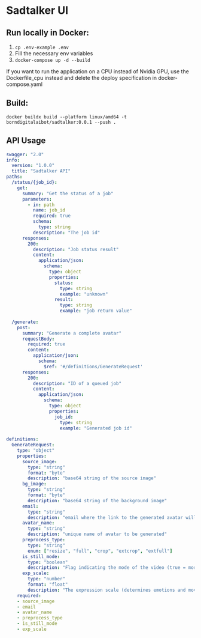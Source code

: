 # Sadtalker UI

## Run locally in Docker:
1. `cp .env-example .env`
2. Fill the necessary env variables
3. `docker-compose up -d --build`

If you want to run the application on a CPU instead of Nvidia GPU, use the Dockerfile_cpu instead and delete the deploy specification in docker-compose.yaml

## Build:
`docker buildx build --platform linux/amd64 -t borndigitalaibot/sadtalker:0.0.1 --push .`

## API Usage
````yaml
swagger: "2.0"
info:
  version: "1.0.0"
  title: "Sadtalker API"
paths:
  /status/{job_id}:
    get:
      summary: "Get the status of a job"
      parameters:
        - in: path
          name: job_id
          required: true
          schema:
            type: string
          description: "The job id"
      responses:
        200:
          description: "Job status result"
          content:
            application/json:
              schema:
                type: object
                properties:
                  status:
                    type: string
                    example: "unknown"
                  result:
                    type: string
                    example: "job return value"
                   
  /generate:
    post:
      summary: "Generate a complete avatar"
      requestBody:
        required: true
        content:
          application/json:
            schema:
              $ref: '#/definitions/GenerateRequest'
      responses:
        200:
          description: "ID of a queued job"
          content:
            application/json:
              schema:
                type: object
                properties:
                  job_id:
                    type: string
                    example: "Generated job id"
                   
definitions:
  GenerateRequest:
    type: "object"
    properties:
      source_image:
        type: "string"
        format: "byte"
        description: "base64 string of the source image"
      bg_image:
        type: "string"
        format: "byte"
        description: "base64 string of the background image"
      email:
        type: "string"
        description: "email where the link to the generated avatar will be sent"
      avatar_name:
        type: "string"
        description: "unique name of avatar to be generated"
      preprocess_type:
        type: "string"
        enum: ["resize", "full", "crop", "extcrop", "extfull"]
      is_still_mode:
        type: "boolean"
        description: "Flag indicating the mode of the video (true = more static video)"
      exp_scale:
        type: "number"
        format: "float"
        description: "The expression scale (determines emotions and movement of the avatar)"
    required:
    - source_image
    - email
    - avatar_name
    - preprocess_type
    - is_still_mode
    - exp_scale
````